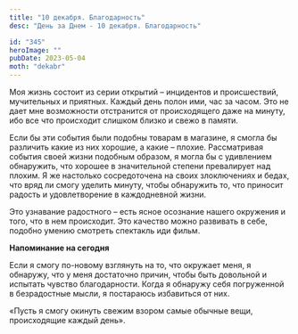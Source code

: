 ```yaml
---
title: "10 декабря. Благодарность"
desc: "День за Днем - 10 декабря. Благодарность"

id: "345"
heroImage: ""
pubDate: 2023-05-04
moth: "dekabr"
---
```


Моя жизнь состоит из серии открытий – инцидентов и происшествий, мучительных и
приятных. Каждый день полон ими, час за часом. Это не дает мне возможности
отстранится от происходящего даже на минуту, ибо все что происходит слишком
близко и свежо в памяти.

Если бы эти события были подобны товарам в магазине, я смогла бы различить
какие из них хорошие, а какие – плохие. Рассматривая события своей жизни
подобным образом, я могла бы с удивлением обнаружить, что хорошее в
значительной степени превалирует над плохим. Я же настолько сосредоточена на
своих злоключениях и бедах, что вряд ли смогу уделить минуту, чтобы обнаружить
то, что приносит радость и удовлетворение в каждодневной жизни.

Это узнавание радостного – есть ясное осознание нашего окружения и того, что в
нем происходит. Это качество можно развивать в себе, подобно умению смотреть
спектакль иди фильм.

**Напоминание на сегодня**

Если я смогу по-новому взглянуть на то, что окружает меня, я обнаружу, что у
меня достаточно причин, чтобы быть довольной и испытать чувство благодарности.
Когда я обнаружу себя погруженной в безрадостные мысли, я постараюсь
избавиться от них.

«Пусть я смогу окинуть свежим взором самые обычные вещи, происходящие каждый
день».
